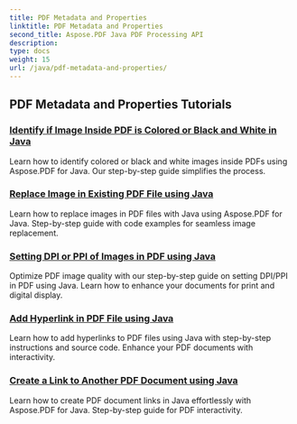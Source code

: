 ```yaml
---
title: PDF Metadata and Properties
linktitle: PDF Metadata and Properties
second_title: Aspose.PDF Java PDF Processing API
description: 
type: docs
weight: 15
url: /java/pdf-metadata-and-properties/
---
```


## PDF Metadata and Properties Tutorials
### [Identify if Image Inside PDF is Colored or Black and White in Java](./identify-if-image-inside-pdf-is-colored-or-black-and-white-in-java/)
Learn how to identify colored or black and white images inside PDFs using Aspose.PDF for Java. Our step-by-step guide simplifies the process.
### [Replace Image in Existing PDF File using Java](./replace-image-in-existing-pdf-file-using-java/)
Learn how to replace images in PDF files with Java using Aspose.PDF for Java. Step-by-step guide with code examples for seamless image replacement.
### [Setting DPI or PPI of Images in PDF using Java](./setting-dpi-or-ppi-of-images-in-pdf-using-java/)
Optimize PDF image quality with our step-by-step guide on setting DPI/PPI in PDF using Java. Learn how to enhance your documents for print and digital display.
### [Add Hyperlink in PDF File using Java](./add-hyperlink-in-pdf-file-using-java/)
Learn how to add hyperlinks to PDF files using Java with step-by-step instructions and source code. Enhance your PDF documents with interactivity.
### [Create a Link to Another PDF Document using Java](./create-a-link-to-another-pdf-document-using-java/)
Learn how to create PDF document links in Java effortlessly with Aspose.PDF for Java. Step-by-step guide for PDF interactivity.